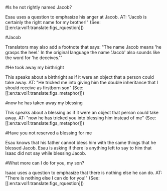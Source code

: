 #Is he not rightly named Jacob?

Esau uses a question to emphasize his anger at Jacob. AT: "Jacob is certainly the right name for my brother!" (See: [[:en:ta:vol1:translate:figs_rquestion]])

#Jacob

Translators may also add a footnote that says: "The name Jacob means 'he grasps the heel.' In the original language the name 'Jacob' also sounds like the word for 'he deceives.'"

#He took away my birthright

This speaks about a birthright as if it were an object that a person could take away. AT: "He tricked me into giving him the double inheritance that I should receive as firstborn son" (See: [[:en:ta:vol1:translate:figs_metaphor]])

#now he has taken away my blessing

This speaks about a blessing as if it were an object that person could take away. AT: "now he has tricked you into blessing him instead of me" (See: [[:en:ta:vol1:translate:figs_metaphor]])

#Have you not reserved a blessing for me

Esau knows that his father cannot bless him with the same things that he blessed Jacob. Esau is asking if there is anything left to say to him that Isaac did not say while blessing Jacob.

#What more can I do for you, my son?

Isaac uses a question to emphasize that there is nothing else he can do. AT: "There is nothing else I can do for you!" (See: [[:en:ta:vol1:translate:figs_rquestion]])